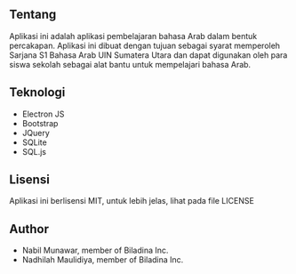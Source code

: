 
Tentang
-------

Aplikasi ini adalah aplikasi pembelajaran bahasa Arab dalam bentuk percakapan. Aplikasi ini dibuat dengan tujuan sebagai syarat memperoleh Sarjana S1 Bahasa Arab UIN Sumatera Utara dan dapat digunakan oleh para siswa sekolah sebagai alat bantu untuk mempelajari bahasa Arab.


Teknologi
---------

 - Electron JS
 - Bootstrap
 - JQuery
 - SQLite
 - SQL.js

 
Lisensi
-------

Aplikasi ini berlisensi MIT, untuk lebih jelas, lihat pada file LICENSE


Author
------

- Nabil Munawar, member of Biladina Inc.
- Nadhilah Maulidiya, member of Biladina Inc.